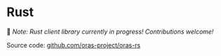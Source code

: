 # Rust

🚧 *Note: Rust client library currently in progress! Contributions welcome!*

Source code: [github.com/oras-project/oras-rs](https://github.com/oras-project/oras-rs)
